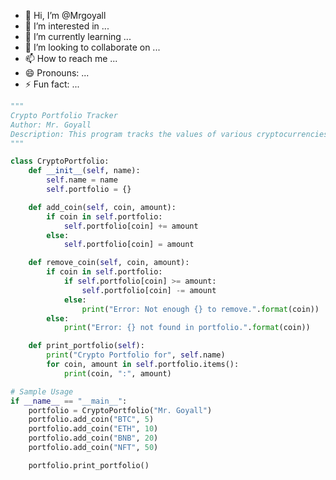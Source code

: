 - 👋 Hi, I’m @Mrgoyall
- 👀 I’m interested in ...
- 🌱 I’m currently learning ...
- 💞️ I’m looking to collaborate on ...
- 📫 How to reach me ...
- 😄 Pronouns: ...
- ⚡ Fun fact: ...

<!---
Mrgoyall/Mrgoyall is a ✨ special ✨ repository because its `README.md` (this file) appears on your GitHub profile.
You can click the Preview link to take a look at your changes.
--->
```python
"""
Crypto Portfolio Tracker
Author: Mr. Goyall
Description: This program tracks the values of various cryptocurrencies in a portfolio.
"""

class CryptoPortfolio:
    def __init__(self, name):
        self.name = name
        self.portfolio = {}

    def add_coin(self, coin, amount):
        if coin in self.portfolio:
            self.portfolio[coin] += amount
        else:
            self.portfolio[coin] = amount

    def remove_coin(self, coin, amount):
        if coin in self.portfolio:
            if self.portfolio[coin] >= amount:
                self.portfolio[coin] -= amount
            else:
                print("Error: Not enough {} to remove.".format(coin))
        else:
            print("Error: {} not found in portfolio.".format(coin))

    def print_portfolio(self):
        print("Crypto Portfolio for", self.name)
        for coin, amount in self.portfolio.items():
            print(coin, ":", amount)

# Sample Usage
if __name__ == "__main__":
    portfolio = CryptoPortfolio("Mr. Goyall")
    portfolio.add_coin("BTC", 5)
    portfolio.add_coin("ETH", 10)
    portfolio.add_coin("BNB", 20)
    portfolio.add_coin("NFT", 50)

    portfolio.print_portfolio()
```
